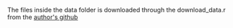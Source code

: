 The files inside the data folder is downloaded through the download_data.r from the [author's github](https://github.com/andrewgbruce/statistics-for-data-scientists/blob/master/src/download_data.r)
